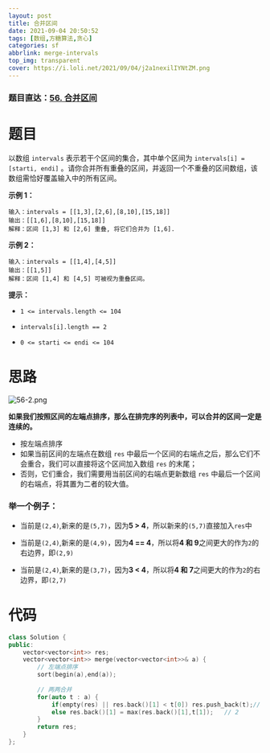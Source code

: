 ```yaml
---
layout: post
title: 合并区间
date: 2021-09-04 20:50:52
tags: [数组,方糖算法,贪心]
categories: sf
abbrlink: merge-intervals
top_img: transparent
cover: https://i.loli.net/2021/09/04/j2a1nexilIYNtZM.png
---
```


### 题目直达：[56. 合并区间](https://leetcode-cn.com/problems/merge-intervals/)

# 题目

以数组 `intervals` 表示若干个区间的集合，其中单个区间为 `intervals[i] = [starti, endi]` 。请你合并所有重叠的区间，并返回一个不重叠的区间数组，该数组需恰好覆盖输入中的所有区间。

**示例 1：**

```
输入：intervals = [[1,3],[2,6],[8,10],[15,18]]
输出：[[1,6],[8,10],[15,18]]
解释：区间 [1,3] 和 [2,6] 重叠, 将它们合并为 [1,6].
```

**示例 2：**

```
输入：intervals = [[1,4],[4,5]]
输出：[[1,5]]
解释：区间 [1,4] 和 [4,5] 可被视为重叠区间。
```

**提示：**

- `1 <= intervals.length <= 104`
- `intervals[i].length == 2`

- `0 <= starti <= endi <= 104`

# 思路

![56-2.png](https://i.loli.net/2021/09/04/htAW3F4PB1soIfD.png)

**如果我们按照区间的左端点排序，那么在排完序的列表中，可以合并的区间一定是连续的。**

- 按左端点排序
- 如果当前区间的左端点在数组 `res` 中最后一个区间的右端点之后，那么它们不会重合，我们可以直接将这个区间加入数组 `res` 的末尾；
- 否则，它们重合，我们需要用当前区间的右端点更新数组 `res` 中最后一个区间的右端点，将其置为二者的较大值。

### 举一个例子：

- 当前是`(2,4)`,新来的是`(5,7)`，因为**5 > 4**，所以新来的`(5,7)`直接加入`res`中

- 当前是`(2,4)`,新来的是`(4,9)`，因为**4 == 4**，所以将**4 和 9**之间更大的作为`2`的右边界，即`(2,9)`
- 当前是`(2,4)`,新来的是`(3,7)`，因为**3 < 4**，所以将**4 和 7**之间更大的作为`2`的右边界，即`(2,7)`

# 代码

```c++
class Solution {
public:
    vector<vector<int>> res;
    vector<vector<int>> merge(vector<vector<int>>& a) {
        // 左端点排序
        sort(begin(a),end(a));
 
        // 两两合并
        for(auto t : a) {
            if(empty(res) || res.back()[1] < t[0]) res.push_back(t);// 1
            else res.back()[1] = max(res.back()[1],t[1]);	// 2
        }
        return res;
    }
};
```

